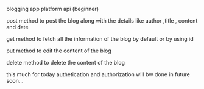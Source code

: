 blogging app platform api (beginner)

post method to post the blog along with the details like author ,title , content and date

get method to fetch all the information of the blog by default or by using id 

put method to edit the content of the blog 

delete method to delete the content of the blog 

this much for today authetication and authorization will bw done in future soon...